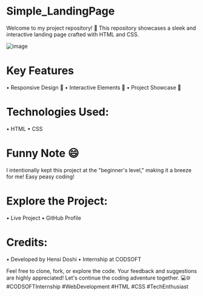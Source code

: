 # Simple_LandingPage

Welcome to my project repository! 🚀 This repository showcases a sleek and interactive landing page crafted with HTML and CSS.

![image](https://github.com/user-attachments/assets/d86db28a-a496-4e6a-a426-c1cf5d7648c7)

# Key Features
•	Responsive Design 📱
•	Interactive Elements 🎨
•	Project Showcase 🚀

# Technologies Used:
•	HTML
•	CSS

# Funny Note 😄
I intentionally kept this project at the "beginner's level," making it a breeze for me! Easy peasy coding!

# Explore the Project:
•	Live Project
•	GitHub Profile

# Credits:
•	Developed by Hensi Doshi
•	Internship at CODSOFT

Feel free to clone, fork, or explore the code. Your feedback and suggestions are highly appreciated! Let's continue the coding adventure together. 💻🌐
#CODSOFTInternship #WebDevelopment #HTML #CSS #TechEnthusiast



